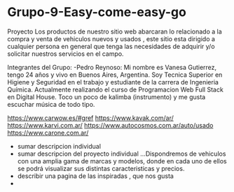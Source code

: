 # Grupo-9-Easy-come-easy-go
Proyecto
Los productos de nuestro sitio web abarcaran lo relacionado a la compra y venta de vehiculos nuevos y usados , este sitio esta dirigido a cualquier persona en general que tenga las necesidades de adquirir y/o solicitar nuestros servicios en el campo. 

Integrantes del Grupo:
-Pedro Reynoso: 
Mi nombre es Vanesa Gutierrez, tengo 24 años y vivo en Buenos Aires, Argentina. Soy Tecnica Superior en Higiene y Seguridad en el trabajo y estudiante de la carrera de Ingenieria Química. Actualmente realizando el curso de Programacion Web Full Stack en Digital House. Toco un poco de kalimba (instrumento) y me gusta escuchar música de todo tipo.


https://www.carwow.es/#gref
https://www.kavak.com/ar/
https://www.karvi.com.ar/
https://www.autocosmos.com.ar/auto/usado
https://www.carone.com.ar/

+ sumar descripcion individual
+ sumar descripcion del proyecto individual
...Dispondremos de vehiculos con una amplia gama de marcas y modelos, donde en cada uno de ellos se podrá visualizar sus distintas caracteristicas y precios.
+ describir una pagina de las inspiradas , que nos gusta
+ 

